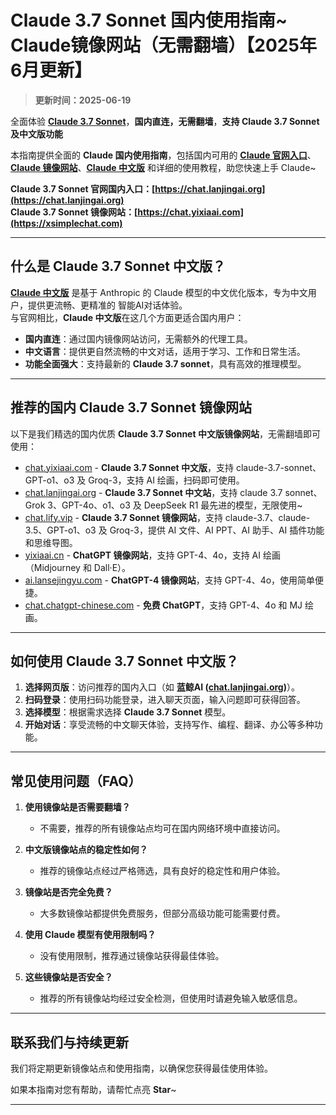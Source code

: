 # Claude 3.7 Sonnet 国内使用指南~  Claude镜像网站（无需翻墙）【2025年6月更新】

> **更新时间：2025-06-19**                   

全面体验 [**Claude 3.7 Sonnet**](https://chat.lanjingai.org)，**国内直连，无需翻墙**，**支持 Claude 3.7 Sonnet 及中文版功能**   

本指南提供全面的 **Claude 国内使用指南**，包括国内可用的 [**Claude 官网入口**](https://chat.lanjingai.org)、[**Claude 镜像网站**](https://xsimplechat.com)、[**Claude 中文版**](https://chat.lanjingai.org) 和详细的使用教程，助您快速上手 Claude~

**Claude 3.7 Sonnet 官网国内入口：[https://chat.lanjingai.org](https://chat.lanjingai.org)**   
**Claude 3.7 Sonnet 镜像网站：[https://chat.yixiaai.com](https://xsimplechat.com)**

---

## 什么是 Claude 3.7 Sonnet 中文版？
[**Claude 中文版**](https://chat.lanjingai.org) 是基于 Anthropic 的 Claude 模型的中文优化版本，专为中文用户，提供更流畅、更精准的 智能AI对话体验。   
与官网相比，**Claude 中文版**在这几个方面更适合国内用户：

- **国内直连**：通过国内镜像网站访问，无需额外的代理工具。
- **中文语言**：提供更自然流畅的中文对话，适用于学习、工作和日常生活。
- **功能全面强大**：支持最新的 **Claude 3.7 sonnet**，具有高效的推理模型。

---

## 推荐的国内 Claude 3.7 Sonnet 镜像网站
以下是我们精选的国内优质 **Claude 3.7 Sonnet 中文版镜像网站**，无需翻墙即可使用：

- [chat.yixiaai.com](https://chat.yixiaai.com/) - **Claude 3.7 Sonnet 中文版**，支持 claude-3.7-sonnet、GPT-o1、o3 及 Groq-3，支持 AI 绘画，扫码即可使用。
- [chat.lanjingai.org](https://chat.lanjingai.org/) - **Claude 3.7 Sonnet 中文站**，支持 claude 3.7 sonnet、Grok 3、GPT-4o、o1、o3 及 DeepSeek R1 最先进的模型，无限使用~
- [chat.lify.vip](https://xsimplechat.com/) - **Claude 3.7 Sonnet 镜像网站**，支持 claude-3.7、claude-3.5、GPT-o1、o3 及 Groq-3，提供 AI 文件、AI PPT、AI 助手、AI 插件功能和思维导图。
- [yixiaai.cn](https://yixiaai.cn/) - **ChatGPT 镜像网站**，支持 GPT-4、4o，支持 AI 绘画（Midjourney 和 Dall·E）。
- [ai.lansejingyu.com](https://ai.lansejingyu.com/) - **ChatGPT-4 镜像网站**，支持 GPT-4、4o，使用简单便捷。
- [chat.chatgpt-chinese.com](https://chat.chatgpt-chinese.com/) - **免费 ChatGPT**，支持 GPT-4、4o 和 MJ 绘画。

---

## 如何使用 Claude 3.7 Sonnet 中文版？

1. **选择网页版**：访问推荐的国内入口（如 **蓝鲸AI ([chat.lanjingai.org](https://chat.lanjingai.org))**）。
2. **扫码登录**：使用扫码功能登录，进入聊天页面，输入问题即可获得回答。
3. **选择模型**：根据需求选择 **Claude 3.7 Sonnet** 模型。
4. **开始对话**：享受流畅的中文聊天体验，支持写作、编程、翻译、办公等多种功能。

---

## 常见使用问题（FAQ）

1. **使用镜像站是否需要翻墙？**
   - 不需要，推荐的所有镜像站点均可在国内网络环境中直接访问。

2. **中文版镜像站点的稳定性如何？**
   - 推荐的镜像站点经过严格筛选，具有良好的稳定性和用户体验。

3. **镜像站是否完全免费？**
   - 大多数镜像站都提供免费服务，但部分高级功能可能需要付费。

4. **使用 Claude 模型有使用限制吗？**
   - 没有使用限制，推荐通过镜像站获得最佳体验。

5. **这些镜像站是否安全？**
   - 推荐的所有镜像站均经过安全检测，但使用时请避免输入敏感信息。

---

## 联系我们与持续更新

我们将定期更新镜像站点和使用指南，以确保您获得最佳使用体验。

如果本指南对您有帮助，请帮忙点亮 **Star**~

---
